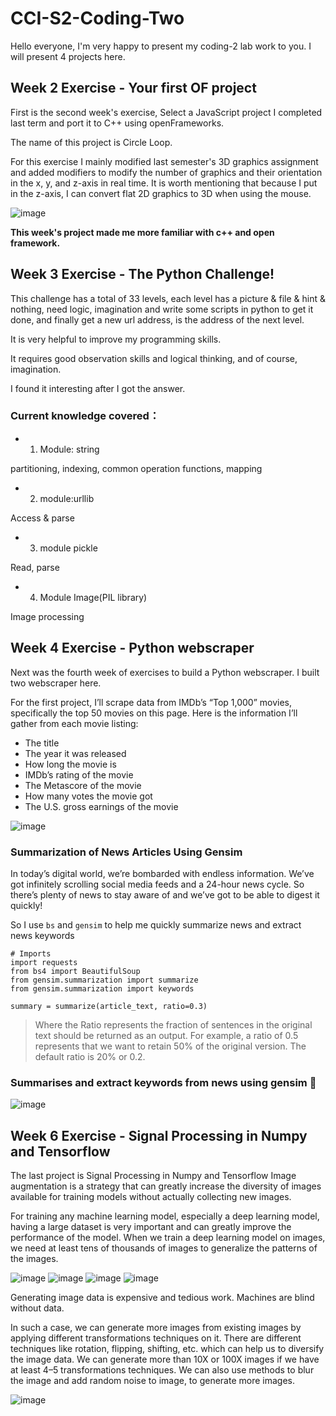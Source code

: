 # CCI-S2-Coding-Two

Hello everyone, I'm very happy to present my coding-2 lab work to you. I will present 4 projects here.

## Week 2 Exercise - Your first OF project
First is the second week's exercise, Select a JavaScript project I completed last term and port it to C++ using openFrameworks.

The name of this project is Circle Loop.

For this exercise I mainly modified last semester's 3D graphics assignment and added modifiers to modify the number of graphics and their orientation in the x, y, and z-axis in real time. It is worth mentioning that because I put in the z-axis, I can convert flat 2D graphics to 3D when using the mouse.

![image](https://github.com/YuchenTan777/CCI-S2-Coding-Two/blob/main/Week%202%20Exercise%20-%20Your%20first%20OF%20project/Images/Final%20work/mix.png)  

**This week's project made me more familiar with c++ and open framework.**


## Week 3 Exercise - The Python Challenge!
This challenge has a total of 33 levels, each level has a picture & file & hint & nothing, need logic, imagination and write some scripts in python to get it done, and finally get a new url address, is the address of the next level.

It is very helpful to improve my programming skills.

It requires good observation skills and logical thinking, and of course, imagination.

I found it interesting after I got the answer.

### Current knowledge covered：

* 1. Module: string

partitioning, indexing, common operation functions, mapping

* 2. module:urllib

Access & parse

* 3. module pickle

Read, parse

* 4. Module Image(PIL library)

Image processing

## Week 4 Exercise - Python webscraper

Next was the fourth week of exercises to build a Python webscraper. I built two webscraper
here.

For the first project, I’ll scrape data from IMDb’s “Top 1,000” movies, specifically the top 50 movies on this page. 
Here is the information I’ll gather from each movie listing:
* The title
* The year it was released
* How long the movie is
* IMDb’s rating of the movie
* The Metascore of the movie
* How many votes the movie got
* The U.S. gross earnings of the movie

![image](https://github.com/YuchenTan777/CCI-S2-Coding-Two/blob/main/Week%204%20Exercise%20-%20Python%20webscraper/table.png)

### Summarization of News Articles Using Gensim

In today’s digital world, we’re bombarded with endless information. We’ve got infinitely scrolling social media feeds and a 24-hour news cycle. So there’s plenty of news to stay aware of and we’ve got to be able to digest it quickly!

So I use `bs` and `gensim` to help me quickly summarize news and extract news keywords

``` 
# Imports
import requests
from bs4 import BeautifulSoup
from gensim.summarization import summarize
from gensim.summarization import keywords
```
```
summary = summarize(article_text, ratio=0.3)
```

> Where the Ratio represents the fraction of sentences in the original text should be returned as an output. For example, a ratio of 0.5 represents that we want to retain 50% of the original version. The default ratio is 20% or 0.2.

### Summarises and extract keywords from news using gensim 💫

![image](https://github.com/YuchenTan777/CCI-S2-Coding-Two/blob/main/Week%204%20Exercise%20-%20Python%20webscraper/Gensim/gensim.png)

## Week 6 Exercise - Signal Processing in Numpy and Tensorflow

The last project is Signal Processing in Numpy and Tensorflow
Image augmentation is a strategy that can greatly increase the diversity of images available for training models without actually collecting new images. 

For training any machine learning model, especially a deep learning model, having a large dataset is very important and can greatly improve the performance of the model. When we train a deep learning model on images, we need at least tens of thousands of images to generalize the patterns of the images.

![image](https://github.com/YuchenTan777/CCI-S2-Coding-Two/blob/main/Week%206%20Exercise%20-%20Signal%20Processing%20in%20Numpy%20and%20Tensorflow/image/gray.png)
![image](https://github.com/YuchenTan777/CCI-S2-Coding-Two/blob/main/Week%206%20Exercise%20-%20Signal%20Processing%20in%20Numpy%20and%20Tensorflow/image/fliplr.png)
![image](https://github.com/YuchenTan777/CCI-S2-Coding-Two/blob/main/Week%206%20Exercise%20-%20Signal%20Processing%20in%20Numpy%20and%20Tensorflow/image/rotate.png)
![image](https://github.com/YuchenTan777/CCI-S2-Coding-Two/blob/main/Week%206%20Exercise%20-%20Signal%20Processing%20in%20Numpy%20and%20Tensorflow/image/wrap.png)


Generating image data is expensive and tedious work. Machines are blind without data. 

In such a case, we can generate more images from existing images by applying different transformations techniques on it. There are different techniques like rotation, flipping, shifting, etc. which can help us to diversify the image data. We can generate more than 10X or 100X images if we have at least 4–5 transformations techniques. We can also use methods to blur the image and add random noise to image, to generate more images.

![image](https://github.com/YuchenTan777/CCI-S2-Coding-Two/blob/main/Week%206%20Exercise%20-%20Signal%20Processing%20in%20Numpy%20and%20Tensorflow/oildream.jpg)





